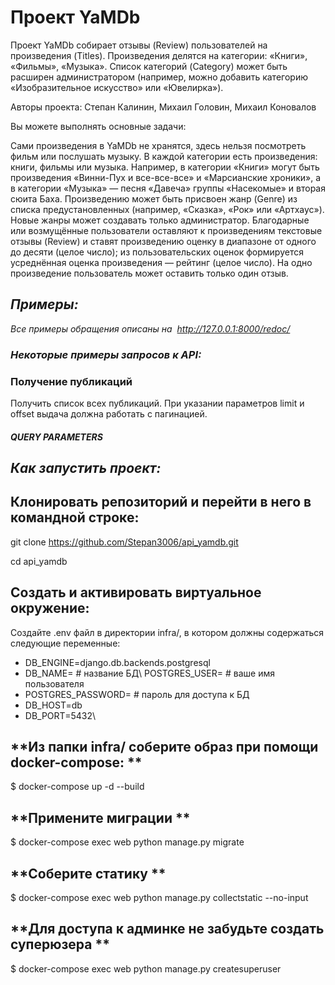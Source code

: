 # **Проект YaMDb**
Проект YaMDb собирает отзывы (Review) пользователей на произведения (Titles). Произведения делятся на категории: «Книги», «Фильмы», «Музыка». Список категорий (Category) может быть расширен администратором (например, можно добавить категорию «Изобразительное искусство» или «Ювелирка»).

Авторы проекта: Степан Калинин, Михаил Головин, Михаил Коновалов

Вы можете выполнять основные задачи:

Сами произведения в YaMDb не хранятся, здесь нельзя посмотреть фильм или послушать музыку.
В каждой категории есть произведения: книги, фильмы или музыка. Например, в категории «Книги» могут быть произведения «Винни-Пух и все-все-все» и «Марсианские хроники», а в категории «Музыка» — песня «Давеча» группы «Насекомые» и вторая сюита Баха.
Произведению может быть присвоен жанр (Genre) из списка предустановленных (например, «Сказка», «Рок» или «Артхаус»). Новые жанры может создавать только администратор.
Благодарные или возмущённые пользователи оставляют к произведениям текстовые отзывы (Review) и ставят произведению оценку в диапазоне от одного до десяти (целое число); из пользовательских оценок формируется усреднённая оценка произведения — рейтинг (целое число). На одно произведение пользователь может оставить только один отзыв.
## ***Примеры:***
*Все примеры обращения описаны на  http://127.0.0.1:8000/redoc/*
### ***Некоторые примеры запросов к API:***
### **Получение публикаций**
Получить список всех публикаций. При указании параметров limit и offset выдача должна работать с пагинацией.
##### **QUERY PARAMETERS**

## ***Как запустить проект:***
## **Клонировать репозиторий и перейти в него в командной строке:**

git clone https://github.com/Stepan3006/api_yamdb.git

cd api_yamdb
## **Cоздать и активировать виртуальное окружение:**
Создайте .env файл в директории infra/, в котором должны содержаться следующие переменные:
- DB_ENGINE=django.db.backends.postgresql
- DB_NAME= # название БД\ POSTGRES_USER= # ваше имя пользователя
- POSTGRES_PASSWORD= # пароль для доступа к БД
- DB_HOST=db
- DB_PORT=5432\

## **Из папки infra/ соберите образ при помощи docker-compose: ** 

$ docker-compose up -d --build

## **Примените миграции  ** 

$ docker-compose exec web python manage.py migrate

## **Соберите статику  **  

$ docker-compose exec web python manage.py collectstatic --no-input

## **Для доступа к админке не забудьте создать суперюзера  **  

$ docker-compose exec web python manage.py createsuperuser


